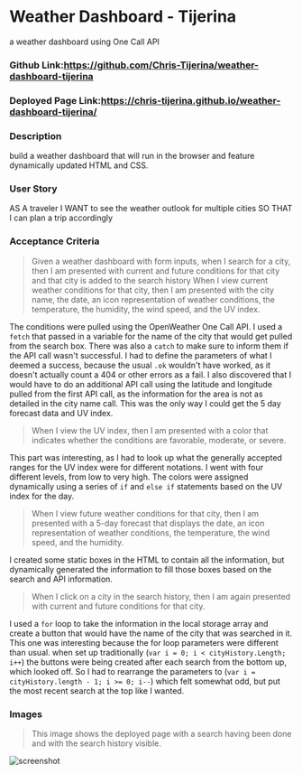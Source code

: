 # Weather Dashboard - Tijerina
a weather dashboard using One Call API

### Github Link:https://github.com/Chris-Tijerina/weather-dashboard-tijerina

### Deployed Page Link:https://chris-tijerina.github.io/weather-dashboard-tijerina/

### Description
build a weather dashboard that will run in the browser and feature dynamically updated HTML and CSS.

### User Story
AS A traveler
I WANT to see the weather outlook for multiple cities
SO THAT I can plan a trip accordingly


### Acceptance Criteria
> Given a weather dashboard with form inputs, when I search for a city, then I am presented with current and future conditions for that city and that city is added to the search history
> When I view current weather conditions for that city, then I am presented with the city name, the date, an icon representation of weather conditions, the temperature, the humidity, the wind speed, and the UV index.

The conditions were pulled using the OpenWeather One Call API. I used a ```fetch``` that passed in a variable for the name of the city that would get pulled from the search box. There was also a ```catch``` to make sure to inform them if the API call wasn't successful. I had to define the parameters of what I deemed a success, because the usual ```.ok``` wouldn't have worked, as it doesn't actually count a 404 or other errors as a fail. I also discovered that I would have to do an additional API call using the latitude and longitude pulled from the first API call, as the information for the area is not as detailed in the city name call. This was the only way I could get the 5 day forecast data and UV index. 

> When I view the UV index, then I am presented with a color that indicates whether the conditions are favorable, moderate, or severe. 

This part was interesting, as I had to look up what the generally accepted ranges for the UV index were for different notations. I went with four different levels, from low to very high. The colors were assigned dynamically using a series of ```if``` and ```else if``` statements based on the UV index for the day. 


> When I view future weather conditions for that city, then I am presented with a 5-day forecast that displays the date, an icon representation of weather conditions, the temperature, the wind speed, and the humidity. 

I created some static boxes in the HTML to contain all the information, but dynamically generated the information to fill those boxes based on the search and API information.

> When I click on a city in the search history, then I am again presented with current and future conditions for that city. 

I used a ```for``` loop to take the information in the local storage array and create a button that would have the name of the city that was searched in it. This one was interesting because the for loop parameters were different than usual. when set up traditionally (```var i = 0; i < cityHistory.Length; i++```) the buttons were being created after each search from the bottom up, which looked off. So I had to rearrange the parameters to (```var i = cityHistory.length - 1; i >= 0; i--```) which felt somewhat odd, but put the most recent search at the top like I wanted. 

### Images
> This image shows the deployed page with a search having been done and with the search history visible. 

![screenshot](https://user-images.githubusercontent.com/90019024/145759496-1e3253d3-e2be-4bbf-bdbd-28601a221639.JPG)
